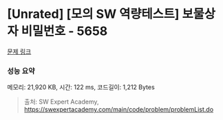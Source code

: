 # [Unrated] [모의 SW 역량테스트] 보물상자 비밀번호 - 5658 

[문제 링크](https://swexpertacademy.com/main/code/problem/problemDetail.do?contestProbId=AWXRUN9KfZ8DFAUo) 

### 성능 요약

메모리: 21,920 KB, 시간: 122 ms, 코드길이: 1,212 Bytes



> 출처: SW Expert Academy, https://swexpertacademy.com/main/code/problem/problemList.do